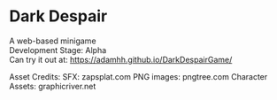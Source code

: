 # Dark Despair <br/>
A web-based minigame  <br/>
Development Stage: Alpha <br/>
Can try it out at: https://adamhh.github.io/DarkDespairGame/

Asset Credits:
SFX: zapsplat.com
PNG images: pngtree.com
Character Assets: graphicriver.net
